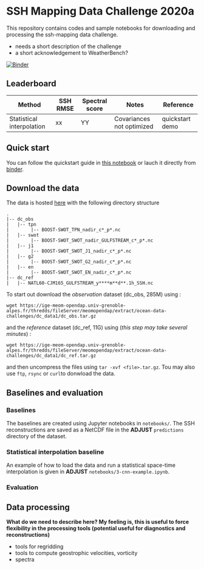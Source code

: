 # SSH Mapping Data Challenge 2020a

This repository contains codes and sample notebooks for downloading and processing the ssh-mapping data challenge.

* needs a short description of the challenge
* a short acknowledgement to WeatherBench?

[![Binder](https://binder.pangeo.io/badge_logo.svg)](https://binder.pangeo.io/v2/gh/ocean-data-challenges/2020a_SSH_mapping_NATL60/master)

## Leaderboard

| Method | SSH RMSE | Spectral score | Notes | Reference |
|--------------------|----------------------------------|----------------------------|----------------------|------------------|
| Statistical interpolation |  xx  |  YY |  Covariances not optimized |  quickstart demo  |
 
 ## Quick start
 You can follow the quickstart guide in [this notebook](https://github.com/ocean-data-challenges/2020a_SSH_mapping_NATL60/blob/master/quickstart.ipynb) or lauch it directly from <a href="https://binder.pangeo.io/v2/gh/ocean-data-challenges/2020a_SSH_mapping_NATL60/master?filepath=quickstart.ipynb" target="_blank">binder</a>.

## Download the data
The data is hosted [here](https://ige-meom-opendap.univ-grenoble-alpes.fr/thredds/fileServer/meomopendap/extract/ocean-data-challenges/dc_data1/) with the following directory structure

```
. 
|-- dc_obs
|   |-- tpn
|        |-- BOOST-SWOT_TPN_nadir_c*_p*.nc
|   |-- swot
|        |-- BOOST-SWOT_SWOT_nadir_GULFSTREAM_c*_p*.nc
|   |-- j1
|        |-- BOOST-SWOT_SWOT_J1_nadir_c*_p*.nc
|   |-- g2
|        |-- BOOST-SWOT_SWOT_G2_nadir_c*_p*.nc
|   |-- en
|        |-- BOOST-SWOT_SWOT_EN_nadir_c*_p*.nc
|-- dc_ref
|   |-- NATL60-CJM165_GULFSTREAM_y****m**d**.1h_SSH.nc

```

To start out download the *observation* dataset (dc_obs, 285M) using : 
```shell
wget https://ige-meom-opendap.univ-grenoble-alpes.fr/thredds/fileServer/meomopendap/extract/ocean-data-challenges/dc_data1/dc_obs.tar.gz
```

and the *reference* dataset (dc_ref, 11G) using (*this step may take several minutes*) : 

```shell
wget https://ige-meom-opendap.univ-grenoble-alpes.fr/thredds/fileServer/meomopendap/extract/ocean-data-challenges/dc_data1/dc_ref.tar.gz
```
and then uncompress the files using `tar -xvf <file>.tar.gz`. Tou may also use `ftp`, `rsync` or `curl`to donwload the data.  


## Baselines and evaluation

### Baselines
The baselines are created using Jupyter notebooks in `notebooks/`. The SSH reconstructions are saved as a
 NetCDF file in the **ADJUST** `predictions` directory of the dataset. 
 
### Statistical interpolation baseline
An example of how to load the data and run a statistical space-time interpolation is given in **ADJUST** `notebooks/3-cnn-example.ipynb`. 
  
### Evaluation

## Data processing

**What do we need to describe here? My feeling is, this is useful to force flexibility in the processing tools (potential useful for diagnostics and reconstructions)**

* tools for regridding
* tools to compute geostrophic velocities, vorticity
* spectra
